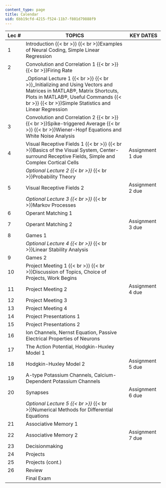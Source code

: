 ```yaml
---
content_type: page
title: Calendar
uid: 6bb19cfd-4215-f524-11b7-f801d79888f9
---
```


| Lec # | TOPICS | KEY DATES |
| --- | --- | --- |
| 1 | Introduction  {{< br >}}  {{< br >}}Examples of Neural Coding, Simple Linear Regression |  |
| 2 | Convolution and Correlation 1  {{< br >}}  {{< br >}}Firing Rate |  |
|  | _Optional Lecture 1  {{< br >}}  {{< br >}}_Initializing and Using Vectors and Matrices in MATLAB®, Matrix Shortcuts, Plots in MATLAB®, Useful Commands  {{< br >}}  {{< br >}}Simple Statistics and Linear Regression |  |
| 3 | Convolution and Correlation 2  {{< br >}}  {{< br >}}Spike-triggered Average  {{< br >}}  {{< br >}}Wiener-Hopf Equations and White Noise Analysis |  |
| 4 | Visual Receptive Fields 1  {{< br >}}  {{< br >}}Basics of the Visual System, Center-surround Receptive Fields, Simple and Complex Cortical Cells | Assignment 1 due |
|  | _Optional Lecture 2  {{< br >}}_  {{< br >}}Probability Theory |  |
| 5 | Visual Receptive Fields 2 | Assignment 2 due |
|  | _Optional Lecture 3  {{< br >}}_  {{< br >}}Markov Processes |  |
| 6 | Operant Matching 1 |  |
| 7 | Operant Matching 2 | Assignment 3 due |
| 8 | Games 1 |  |
|  | _Optional Lecture 4  {{< br >}}_  {{< br >}}Linear Stability Analysis |  |
| 9 | Games 2 |  |
| 10 | Project Meeting 1  {{< br >}}  {{< br >}}Discussion of Topics, Choice of Projects, Work Begins |  |
| 11 | Project Meeting 2 | Assignment 4 due |
| 12 | Project Meeting 3 |  |
| 13 | Project Meeting 4 |  |
| 14 | Project Presentations 1 |  |
| 15 | Project Presentations 2 |  |
| 16 | Ion Channels, Nernst Equation, Passive Electrical Properties of Neurons |  |
| 17 | The Action Potential, Hodgkin-Huxley Model 1 |  |
| 18 | Hodgkin-Huxley Model 2 | Assignment 5 due |
| 19 | A-type Potassium Channels, Calcium-Dependent Potassium Channels |  |
| 20 | Synapses | Assignment 6 due |
|  | _Optional Lecture 5  {{< br >}}_  {{< br >}}Numerical Methods for Differential Equations |  |
| 21 | Associative Memory 1 |  |
| 22 | Associative Memory 2 | Assignment 7 due |
| 23 | Decisionmaking |  |
| 24 | Projects |  |
| 25 | Projects (cont.) |  |
| 26 | Review |  |
|  | Final Exam |